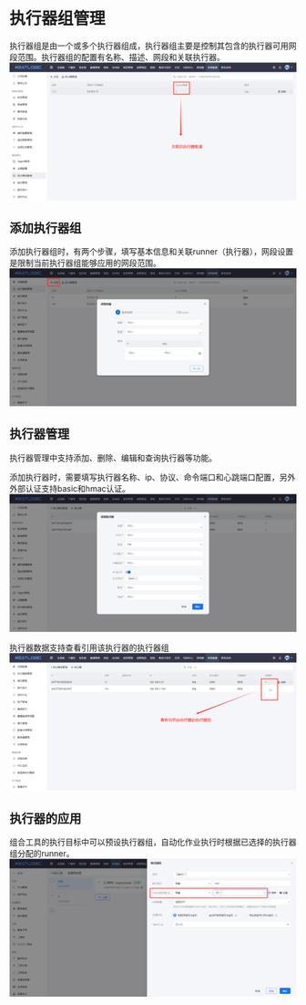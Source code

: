 # 执行器组管理
执行器组是由一个或多个执行器组成，执行器组主要是控制其包含的执行器可用网段范围。执行器组的配置有名称、描述、网段和关联执行器。
![](images/执行器组管理.png)

## 添加执行器组
添加执行器组时，有两个步骤，填写基本信息和关联runner（执行器），网段设置是限制当前执行器组能够应用的网段范围。
![](images/执行器组管理_添加执行器组.png)

## 执行器管理
执行器管理中支持添加、删除、编辑和查询执行器等功能。

添加执行器时，需要填写执行器名称、ip、协议、命令端口和心跳端口配置，另外外部认证支持basic和hmac认证。
![](images/执行器组管理_添加执行器.png)

执行器数据支持查看引用该执行器的执行器组
![](images/执行器组管理_查看引用执行器组.png)

## 执行器的应用
组合工具的执行目标中可以预设执行器组，自动化作业执行时根据已选择的执行器组分配的runner。
![](images/执行器组管理_应用.png)
